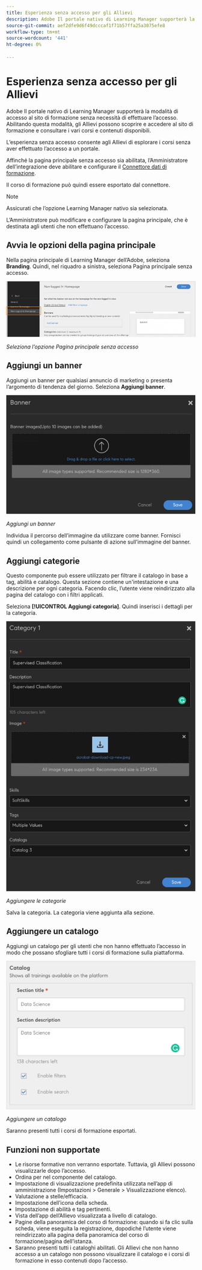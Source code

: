 ```yaml
---
title: Esperienza senza accesso per gli Allievi
description: Adobe Il portale nativo di Learning Manager supporterà la modalità di accesso al sito di formazione senza necessità di effettuare l’accesso. Abilitando questa modalità, gli Allievi possono scoprire e accedere al sito di formazione e consultare i vari corsi e contenuti disponibili. L’esperienza senza accesso consente agli Allievi di esplorare i corsi senza aver effettuato l’accesso a un portale.
source-git-commit: aef2dfe9d6f49dcccaf1f71b57ffa25a3075efe8
workflow-type: tm+mt
source-wordcount: '441'
ht-degree: 0%

---
```


# Esperienza senza accesso per gli Allievi

Adobe Il portale nativo di Learning Manager supporterà la modalità di accesso al sito di formazione senza necessità di effettuare l’accesso. Abilitando questa modalità, gli Allievi possono scoprire e accedere al sito di formazione e consultare i vari corsi e contenuti disponibili.

L’esperienza senza accesso consente agli Allievi di esplorare i corsi senza aver effettuato l’accesso a un portale.

Affinché la pagina principale senza accesso sia abilitata, l’Amministratore dell’integrazione deve abilitare e configurare il [Connettore dati di formazione](/help/migrated/integration-admin/feature-summary/connectors.md#training-data-access).

Il corso di formazione può quindi essere esportato dal connettore.

>[!NOTE]
>
>Assicurati che l’opzione Learning Manager nativo sia selezionata.

L’Amministratore può modificare e configurare la pagina principale, che è destinata agli utenti che non effettuano l’accesso.

## Avvia le opzioni della pagina principale

Nella pagina principale di Learning Manager dell’Adobe, seleziona **Branding**. Quindi, nel riquadro a sinistra, seleziona Pagina principale senza accesso.

![opzioni della pagina principale](assets/non-logged-in-homepage.png)

*Seleziona l’opzione Pagina principale senza accesso*

## Aggiungi un banner

Aggiungi un banner per qualsiasi annuncio di marketing o presenta l’argomento di tendenza del giorno. Seleziona **Aggiungi banner**.

![banner](assets/add-banner-image.png)

*Aggiungi un banner*

Individua il percorso dell’immagine da utilizzare come banner. Fornisci quindi un collegamento come pulsante di azione sull’immagine del banner.

## Aggiungi categorie

Questo componente può essere utilizzato per filtrare il catalogo in base a tag, abilità e catalogo. Questa sezione contiene un&#39;intestazione e una descrizione per ogni categoria. Facendo clic, l’utente viene reindirizzato alla pagina del catalogo con i filtri applicati.

Seleziona **[!UICONTROL Aggiungi categoria]**. Quindi inserisci i dettagli per la categoria.

![aggiungi categoria](assets/add-category.png)

*Aggiungere le categorie*

Salva la categoria. La categoria viene aggiunta alla sezione.

## Aggiungere un catalogo

Aggiungi un catalogo per gli utenti che non hanno effettuato l’accesso in modo che possano sfogliare tutti i corsi di formazione sulla piattaforma.

![aggiungi catalogo](assets/add-catalog.png)

*Aggiungere un catalogo*

Saranno presenti tutti i corsi di formazione esportati.

## Funzioni non supportate

* Le risorse formative non verranno esportate. Tuttavia, gli Allievi possono visualizzarle dopo l’accesso.
* Ordina per nel componente del catalogo.
* Impostazione di visualizzazione predefinita utilizzata nell’app di amministrazione (Impostazioni > Generale > Visualizzazione elenco).
* Valutazione a stelle/efficacia.
* Impostazione dell’icona della scheda.
* Impostazione di abilità e tag pertinenti.
* Vista dell’app dell’Allievo visualizzata a livello di catalogo.
* Pagine della panoramica del corso di formazione: quando si fa clic sulla scheda, viene eseguita la registrazione, dopodiché l’utente viene reindirizzato alla pagina della panoramica del corso di formazione/pagina dell’istanza.
* Saranno presenti tutti i cataloghi abilitati. Gli Allievi che non hanno accesso a un catalogo non possono visualizzare il catalogo e i corsi di formazione in esso contenuti dopo l’accesso.
